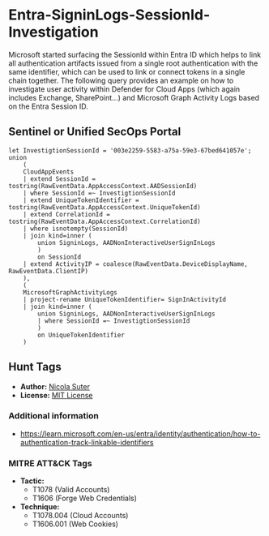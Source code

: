 # Entra-SigninLogs-SessionId-Investigation


Microsoft started surfacing the SessionId within Entra ID which helps to link all authentication artifacts issued from a single root authentication with the same identifier, which can be used to link or connect tokens in a single chain together.
The following query provides an example on how to investigate user activity within Defender for Cloud Apps (which again includes Exchange, SharePoint...) and Microsoft Graph Activity Logs based on the Entra Session ID.

## Sentinel or Unified SecOps Portal

```kusto
let InvestigtionSessionId = '003e2259-5583-a75a-59e3-67bed641057e';
union
    (
    CloudAppEvents
    | extend SessionId = tostring(RawEventData.AppAccessContext.AADSessionId)
    | where SessionId =~ InvestigtionSessionId
    | extend UniqueTokenIdentifier = tostring(RawEventData.AppAccessContext.UniqueTokenId)
    | extend CorrelationId = tostring(RawEventData.AppAccessContext.CorrelationId)
    | where isnotempty(SessionId)
    | join kind=inner (
        union SigninLogs, AADNonInteractiveUserSignInLogs
        )
        on SessionId
    | extend ActivityIP = coalesce(RawEventData.DeviceDisplayName, RawEventData.ClientIP)
    ),
    (
    MicrosoftGraphActivityLogs
    | project-rename UniqueTokenIdentifier= SignInActivityId
    | join kind=inner (
        union SigninLogs, AADNonInteractiveUserSignInLogs
        | where SessionId =~ InvestigtionSessionId
        )
        on UniqueTokenIdentifier
    )
```

## Hunt Tags

* **Author:** [Nicola Suter](https://nicolasuter.ch)
* **License:** [MIT License](https://github.com/nicolonsky/ITDR/blob/main/LICENSE)

### Additional information

* <https://learn.microsoft.com/en-us/entra/identity/authentication/how-to-authentication-track-linkable-identifiers>

### MITRE ATT&CK Tags

* **Tactic:**
  * T1078 (Valid Accounts)
  * T1606 (Forge Web Credentials)
* **Technique:**
    * T1078.004 (Cloud Accounts)
    * T1606.001 (Web Cookies)


